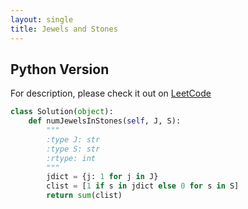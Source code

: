 ```yaml
---
layout: single
title: Jewels and Stones
---
```


## Python Version

For description, please check it out on [LeetCode](https://leetcode.com/problems/jewels-and-stones/)

```python
class Solution(object):
    def numJewelsInStones(self, J, S):
        """
        :type J: str
        :type S: str
        :rtype: int
        """
        jdict = {j: 1 for j in J}
        clist = [1 if s in jdict else 0 for s in S]
        return sum(clist)
```
